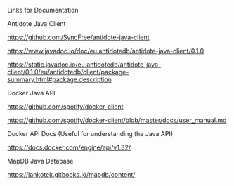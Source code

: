 Links for Documentation


Antidote Java Client

https://github.com/SyncFree/antidote-java-client

https://www.javadoc.io/doc/eu.antidotedb/antidote-java-client/0.1.0

https://static.javadoc.io/eu.antidotedb/antidote-java-client/0.1.0/eu/antidotedb/client/package-summary.html#package.description


Docker Java API

https://github.com/spotify/docker-client

https://github.com/spotify/docker-client/blob/master/docs/user_manual.md


Docker API Docs (Useful for understanding the Java API)

https://docs.docker.com/engine/api/v1.32/


MapDB Java Database

https://jankotek.gitbooks.io/mapdb/content/